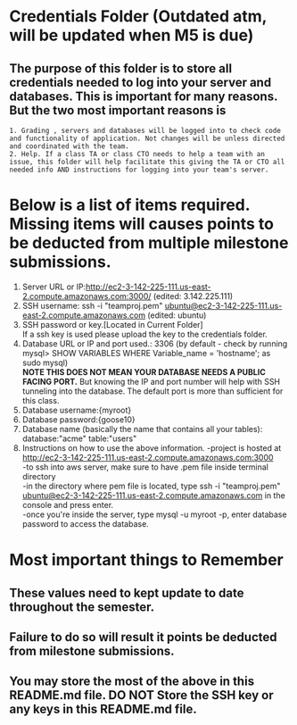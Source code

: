 # Credentials Folder (Outdated atm, will be updated when M5 is due)

## The purpose of this folder is to store all credentials needed to log into your server and databases. This is important for many reasons. But the two most important reasons is
    1. Grading , servers and databases will be logged into to check code and functionality of application. Not changes will be unless directed and coordinated with the team.
    2. Help. If a class TA or class CTO needs to help a team with an issue, this folder will help facilitate this giving the TA or CTO all needed info AND instructions for logging into your team's server. 


# Below is a list of items required. Missing items will causes points to be deducted from multiple milestone submissions.

1. Server URL or IP:http://ec2-3-142-225-111.us-east-2.compute.amazonaws.com:3000/   (edited: 3.142.225.111)
2. SSH username: ssh -i "teamproj.pem" ubuntu@ec2-3-142-225-111.us-east-2.compute.amazonaws.com  (edited: ubuntu)
3. SSH password or key.[Located in Current Folder]
   <br> If a ssh key is used please upload the key to the credentials folder.
4. Database URL or IP and port used.: 3306 (by default - check by running mysql> SHOW VARIABLES WHERE Variable_name = 'hostname'; as sudo mysql) 
   <br><strong> NOTE THIS DOES NOT MEAN YOUR DATABASE NEEDS A PUBLIC FACING PORT.</strong> But knowing the IP and port number will help with SSH tunneling into the database. The default port is more than sufficient for this class.
5. Database username:{myroot}
6. Database password:{goose10}
7. Database name (basically the name that contains all your tables): database:"acme" table:"users"
8. Instructions on how to use the above information.
   -project is hosted at http://ec2-3-142-225-111.us-east-2.compute.amazonaws.com:3000  
   -to ssh into aws server, make sure to have .pem file inside terminal directory  
   -in the directory where pem file is located, type ssh -i "teamproj.pem" ubuntu@ec2-3-142-225-111.us-east-2.compute.amazonaws.com in the console and press enter.  
   -once you're inside the server, type mysql -u myroot -p, enter database password to access the database.

# Most important things to Remember
## These values need to kept update to date throughout the semester. <br>
## <strong>Failure to do so will result it points be deducted from milestone submissions.</strong><br>
## You may store the most of the above in this README.md file. DO NOT Store the SSH key or any keys in this README.md file.
